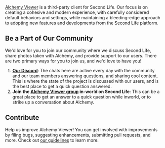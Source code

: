 [Alchemy Viewer](https://www.alchemyviewer.org) is a third-party client for Second Life. Our focus is on creating a cohesive and modern experience, with carefully considered default behaviors and settings, while maintaining a bleeding-edge approach to adopting new features and developments from the Second Life platform.

## Be a Part of Our Community

We'd love for you to join our community where we discuss Second Life, share photos taken with Alchemy, and provide support to our users. There are two primary ways for you to join us, and we'd love to have you!

1. **[Our Discord](https://discordapp.com/invite/KugCgs6)**: The chats here are active every day with the community and our team members answering questions, and sharing cool content. This is where the state of the project is discussed with our users, and is the best place to get a quick question answered.
2. **Join the [Alchemy Viewer group](https://world.secondlife.com/group/8a5268a4-af8d-f2a5-6d82-29cd322210d1) in-world on Second Life**: This can be a great place to get an answer to a quick question while inworld, or to strike up a conversation about Alchemy.

## Contribute

Help us improve Alchemy Viewer! You can get involved with improvements by filing bugs, suggesting enhancements, submitting pull requests, and more. Check out [our guidelines](https://github.com/AlchemyViewer/Alchemy/blob/main/CONTRIBUTING.md) to learn more.
